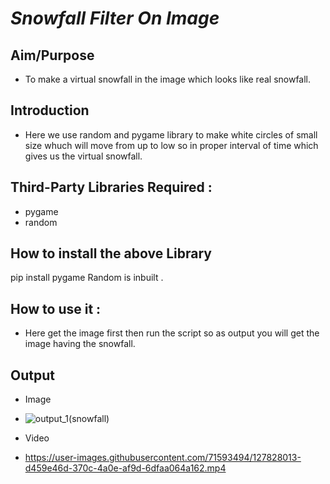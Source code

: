 # *Snowfall Filter On Image*
## Aim/Purpose
- To make a virtual snowfall in the image which looks like real snowfall.
## Introduction
- Here we use random and pygame library to make white circles of small size whuch will move from up to low so in proper interval of time which gives us the virtual snowfall.
## Third-Party Libraries Required :
-	pygame
- random
## How to install the above Library
pip install pygame Random is inbuilt .
## How to use it :
-	Here get the image first then run the script so as output you will get the image having the snowfall.
## Output
-	Image  
- ![output_1(snowfall)](https://user-images.githubusercontent.com/71593494/127829413-e0b99aa2-11af-4271-a51a-07d598c764c0.png)

-	Video
-	https://user-images.githubusercontent.com/71593494/127828013-d459e46d-370c-4a0e-af9d-6dfaa064a162.mp4

